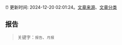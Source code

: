 :alarm_clock: 更新时间: 2024-12-20 02:01:24。[文章来源](/README.md)、[文章分类](/TAGS.md)

## 报告


> 关键字：`报告`、`月报`



